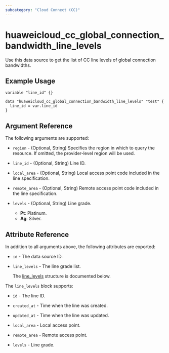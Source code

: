 ```yaml
---
subcategory: "Cloud Connect (CC)"
---
```


# huaweicloud_cc_global_connection_bandwidth_line_levels

Use this data source to get the list of CC line levels of global connection bandwidths.

## Example Usage

```hcl
variable "line_id" {}

data "huaweicloud_cc_global_connection_bandwidth_line_levels" "test" {
  line_id = var.line_id
}
```

## Argument Reference

The following arguments are supported:

* `region` - (Optional, String) Specifies the region in which to query the resource.
  If omitted, the provider-level region will be used.

* `line_id` - (Optional, String) Line ID.

* `local_area` - (Optional, String) Local access point code included in the line specification.

* `remote_area` - (Optional, String) Remote access point code included in the line specification.

* `levels` - (Optional, String) Line grade.
  + **Pt**: Platinum.
  + **Ag**: Silver.

## Attribute Reference

In addition to all arguments above, the following attributes are exported:

* `id` - The data source ID.

* `line_levels` - The line grade list.

  The [line_levels](#line_levels_struct) structure is documented below.

<a name="line_levels_struct"></a>
The `line_levels` block supports:

* `id` - The line ID.

* `created_at` - Time when the line was created.

* `updated_at` - Time when the line was updated.

* `local_area` - Local access point.

* `remote_area` - Remote access point.

* `levels` - Line grade.
